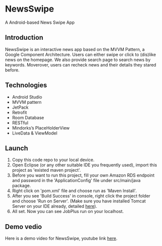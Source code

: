 # NewsSwipe
A Android-based News Swipe App
## Introduction
NewsSwipe is an interactive news app based on the MVVM Pattern, a Google Component Architecture. Users can either swipe or click to (dis)like news on the homepage. We also provide search page to search news by keywords. Moverover, users can recheck news and their details they stared before.

## Technologies
- Android Studio
- MVVM pattern
- JetPack
- Retrofit 
- Room Database
- RESTful
- Mindorks’s PlaceHolderView
- LiveData & ViewModel

## Launch
1. Copy this code repo to your local device.
2. Open Eclipse (or any other suitable IDE you frequently used), import this project as 'existed maven project'.
3. Before you want to run this project, fill your own Amazon RDS endpoint and password in the 'ApplicationConfig' file under src/main/java package.
4. Right click on 'pom.xml' file and choose run as 'Maven Install'.
5. After you see 'Build Success' in console, right click the project folder and choose 'Run on Server'. (Make sure you have installed Tomcat Server on your IDE already, detailed [here](https://crunchify.com/step-by-step-guide-to-setup-and-install-apache-tomcat-server-in-eclipse-development-environment-ide/)).
6. All set. Now you can see JobPlus run on your localhost. 

## Demo vedio
Here is a demo video for NewsSwipe, youtube link [here](https://youtu.be/4wKgVrIKnTo).
